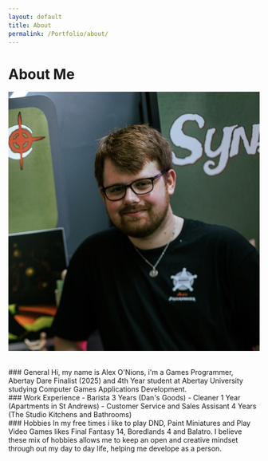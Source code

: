 ```yaml
---
layout: default
title: About
permalink: /Portfolio/about/
---
```


# About Me
![Picture Of Alex O'Nions (me)](/Assets/me.jpg)

<br/>
### General
Hi, my name is Alex O'Nions, i'm a Games Programmer, Abertay Dare Finalist (2025) and 4th Year student at Abertay University studying Computer Games Applications Development.

<br/>
### Work Experience
- Barista 3 Years (Dan's Goods)
- Cleaner 1 Year (Apartments in St Andrews)
- Customer Service and Sales Assisant 4 Years (The Studio Kitchens and Bathrooms)

<br/>
### Hobbies
In my free times i like to play DND, Paint Miniatures and Play Video Games likes Final Fantasy 14, Boredlands 4 and Balatro. I believe these mix of hobbies allows me to keep an open and creative mindset through out my day to day life, helping me develope as a person.



